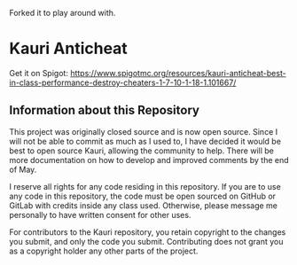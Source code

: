 Forked it to play around with.

# Kauri Anticheat

Get it on Spigot: https://www.spigotmc.org/resources/kauri-anticheat-best-in-class-performance-destroy-cheaters-1-7-10-1-18-1.101667/

## Information about this Repository
This project was originally closed source and is now open source. Since I will not be able to commit as much as I used to, I have decided it would be best to
open source Kauri, allowing the community to help. There will be more documentation on how to develop and improved comments by the end of May.

I reserve all rights for any code residing in this repository. If you are to use any code in this repository, the code must be open sourced on GitHub or GitLab with credits
inside any class used. Otherwise, please message me personally to have written consent for other uses.

For contributors to the Kauri repository, you retain copyright to the changes you submit, and only the code you submit. Contributing does not grant you as a copyright holder any other parts of the project.

